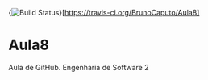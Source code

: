 {<img src="https://travis-ci.org/BrunoCaputo/Aula8.svg?branch=master" alt="Build Status" />}[https://travis-ci.org/BrunoCaputo/Aula8]

# Aula8
Aula de GitHub. Engenharia de Software 2
